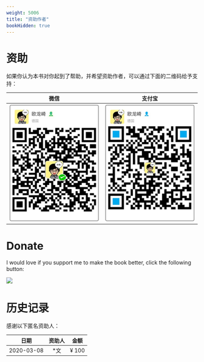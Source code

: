 ```yaml
---
weight: 5006
title: "资助作者"
bookHidden: true
---
```


# 资助

如果你认为本书对你起到了帮助，并希望资助作者，可以通过下面的二维码给予支持：

| 微信 | 支付宝 |
|:----:|:-----:|
|![](../assets/wechat.jpg)|![](../assets/alipay.jpg)|

# Donate

I would love if you support me to make the book better, click the following button:

[![](https://img.shields.io/badge/捐赠-PayPal-104098.svg?style=popout-square&logo=PayPal)](https://www.paypal.me/changkunde/4.99eur)

# 历史记录

感谢以下匿名资助人：

| 日期 | 资助人 | 金额 |
|:--:|:--:|:--:|
| 2020-03-08 | *文 | ¥ 100 |